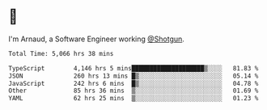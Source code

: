 # 👋

I'm Arnaud, a Software Engineer working [@Shotgun](https://shotgun.live).

<!--START_SECTION:waka-->

```txt
Total Time: 5,066 hrs 38 mins

TypeScript        4,146 hrs 5 mins████████████████████▒░░░░   81.83 %
JSON              260 hrs 13 mins █▒░░░░░░░░░░░░░░░░░░░░░░░   05.14 %
JavaScript        242 hrs 6 mins  █▒░░░░░░░░░░░░░░░░░░░░░░░   04.78 %
Other             85 hrs 36 mins  ▒░░░░░░░░░░░░░░░░░░░░░░░░   01.69 %
YAML              62 hrs 25 mins  ▒░░░░░░░░░░░░░░░░░░░░░░░░   01.23 %
```

<!--END_SECTION:waka-->
